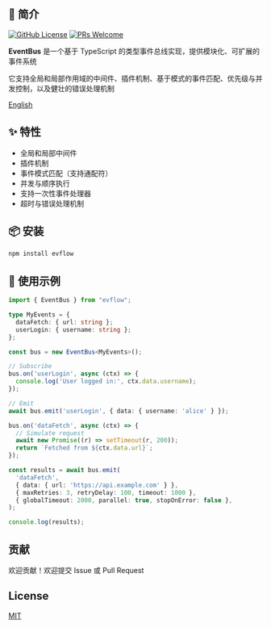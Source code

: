 ## 📌 简介

[![GitHub License](https://img.shields.io/github/license/dafengzhen/evflow?color=blue)](https://github.com/dafengzhen/evflow)
[![PRs Welcome](https://img.shields.io/badge/PRs-welcome-brightgreen.svg)](https://github.com/dafengzhen/evflow/pulls)

**EventBus** 是一个基于 TypeScript 的类型事件总线实现，提供模块化、可扩展的事件系统

它支持全局和局部作用域的中间件、插件机制、基于模式的事件匹配、优先级与并发控制，以及健壮的错误处理机制

[English](./README.md)

## ✨ 特性

- 全局和局部中间件
- 插件机制
- 事件模式匹配（支持通配符）
- 并发与顺序执行
- 支持一次性事件处理器
- 超时与错误处理机制

## 📦 安装

```bash
npm install evflow
```

## 🚀 使用示例

```ts
import { EventBus } from "evflow";

type MyEvents = {
  dataFetch: { url: string };
  userLogin: { username: string };
};

const bus = new EventBus<MyEvents>();

// Subscribe
bus.on('userLogin', async (ctx) => {
  console.log('User logged in:', ctx.data.username);
});

// Emit
await bus.emit('userLogin', { data: { username: 'alice' } });
```

```ts
bus.on('dataFetch', async (ctx) => {
  // Simulate request
  await new Promise((r) => setTimeout(r, 200));
  return `Fetched from ${ctx.data.url}`;
});

const results = await bus.emit(
  'dataFetch',
  { data: { url: 'https://api.example.com' } },
  { maxRetries: 3, retryDelay: 100, timeout: 1000 },
  { globalTimeout: 2000, parallel: true, stopOnError: false },
);

console.log(results);
```

## 贡献

欢迎贡献！欢迎提交 Issue 或 Pull Request

## License

[MIT](https://opensource.org/licenses/MIT)


